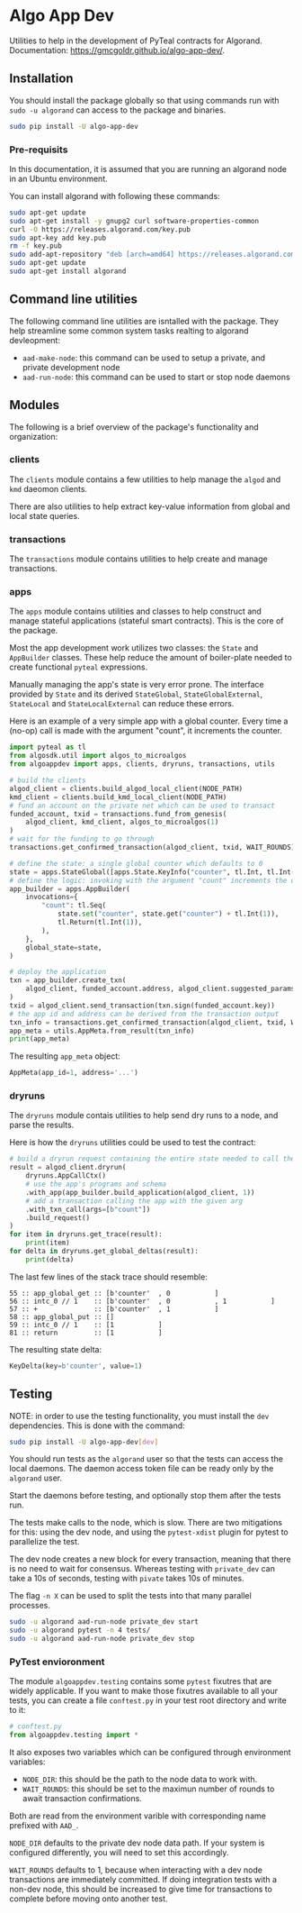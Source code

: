 # Algo App Dev

Utilities to help in the development of PyTeal contracts for Algorand.
Documentation: <https://gmcgoldr.github.io/algo-app-dev/>.

## Installation

You should install the package globally so that using commands run with `sudo -u algorand` can access to the package and binaries.

```bash
sudo pip install -U algo-app-dev
```

### Pre-requisits

In this documentation, it is assumed that you are running an algorand node in an Ubuntu environment.

You can install algorand with following these commands:

```bash
sudo apt-get update
sudo apt-get install -y gnupg2 curl software-properties-common
curl -O https://releases.algorand.com/key.pub
sudo apt-key add key.pub
rm -f key.pub
sudo add-apt-repository "deb [arch=amd64] https://releases.algorand.com/deb/ stable main"
sudo apt-get update
sudo apt-get install algorand
```

## Command line utilities

The following command line utilities are isntalled with the package.
They help streamline some common system tasks realting to algorand devleopment:

- `aad-make-node`: this command can be used to setup a private, and private development node
- `aad-run-node`: this command can be used to start or stop node daemons

## Modules

The following is a brief overview of the package's functionality and organization:

### clients

The `clients` module contains a few utilities to help manage the `algod` and `kmd` daeomon clients.

There are also utilities to help extract key-value information from global and local state queries.

### transactions

The `transactions` module contains utilities to help create and manage transactions.

### apps

The `apps` module contains utilities and classes to help construct and manage stateful applications (stateful smart contracts).
This is the core of the package.

Most the app development work utilizes two classes: the `State` and `AppBuilder` classes.
These help reduce the amount of boiler-plate needed to create functional `pyteal` expressions.

Manually managing the app's state is very error prone.
The interface provided by `State` and its derived `StateGlobal`, `StateGlobalExternal`, `StateLocal` and `StateLocalExternal` can reduce these errors.

Here is an example of a very simple app with a global counter.
Every time a (no-op) call is made with the argument "count", it increments the counter.

```python
import pyteal as tl
from algosdk.util import algos_to_microalgos
from algoappdev import apps, clients, dryruns, transactions, utils

# build the clients
algod_client = clients.build_algod_local_client(NODE_PATH)
kmd_client = clients.build_kmd_local_client(NODE_PATH)
# fund an account on the private net which can be used to transact
funded_account, txid = transactions.fund_from_genesis(
    algod_client, kmd_client, algos_to_microalgos(1)
)
# wait for the funding to go through
transactions.get_confirmed_transaction(algod_client, txid, WAIT_ROUNDS)

# define the state: a single global counter which defaults to 0
state = apps.StateGlobal([apps.State.KeyInfo("counter", tl.Int, tl.Int(0))])
# define the logic: invoking with the argument "count" increments the counter
app_builder = apps.AppBuilder(
    invocations={
        "count": tl.Seq(
            state.set("counter", state.get("counter") + tl.Int(1)),
            tl.Return(tl.Int(1)),
        ),
    },
    global_state=state,
)

# deploy the application
txn = app_builder.create_txn(
    algod_client, funded_account.address, algod_client.suggested_params()
)
txid = algod_client.send_transaction(txn.sign(funded_account.key))
# the app id and address can be derived from the transaction output
txn_info = transactions.get_confirmed_transaction(algod_client, txid, WAIT_ROUNDS)
app_meta = utils.AppMeta.from_result(txn_info)
print(app_meta)
```

The resulting `app_meta` object:

```python
AppMeta(app_id=1, address='...')
```

### dryruns

The `dryruns` module contais utilities to help send dry runs to a node,
and parse the results.

Here is how the `dryruns` utilities could be used to test the contract:

```python
# build a dryrun request containing the entire state needed to call the app
result = algod_client.dryrun(
    dryruns.AppCallCtx()
    # use the app's programs and schema
    .with_app(app_builder.build_application(algod_client, 1))
    # add a transaction calling the app with the given arg
    .with_txn_call(args=[b"count"])
    .build_request()
)
for item in dryruns.get_trace(result):
    print(item)
for delta in dryruns.get_global_deltas(result):
    print(delta)
```

The last few lines of the stack trace should resemble:

```
55 :: app_global_get :: [b'counter'  , 0           ]
56 :: intc_0 // 1    :: [b'counter'  , 0           , 1           ]
57 :: +              :: [b'counter'  , 1           ]
58 :: app_global_put :: []
59 :: intc_0 // 1    :: [1           ]
81 :: return         :: [1           ]
```

The resulting state delta:

```python
KeyDelta(key=b'counter', value=1)
```

## Testing

NOTE: in order to use the testing functionality, you must install the `dev` dependencies.
This is done with the command:

```bash
sudo pip install -U algo-app-dev[dev]
```

You should run tests as the `algorand` user so that the tests can access the local daemons.
The daemon access token file can be ready only by the `algorand` user.

Start the daemons before testing, and optionally stop them after the tests run.

The tests make calls to the node, which is slow. There are two mitigations for this:
using the dev node, and using the `pytest-xdist` plugin for pytest to parallelize the test.

The dev node creates a new block for every transaction, meaning that there is no need to wait for consensus.
Whereas testing with `private_dev` can take a 10s of seconds,
testing with `pivate` takes 10s of minutes.

The flag `-n X` can be used to split the tests into that many parallel processes.

```bash
sudo -u algorand aad-run-node private_dev start
sudo -u algorand pytest -n 4 tests/
sudo -u algorand aad-run-node private_dev stop
```

### PyTest envioronment

The module `algoappdev.testing` contains some `pytest` fixutres that are widely applicable.
If you want to make those fixutres available to all your tests,
you can create a file `conftest.py` in your test root directory and write to it:

```python
# conftest.py
from algoappdev.testing import *
```

It also exposes two variables which can be configured through environment variables:

- `NODE_DIR`: this should be the path to the node data to work with.
- `WAIT_ROUNDS`: this should be set to the maximun number of rounds to await transaction confirmations.

Both are read from the environment varible with corresponding name prefixed with `AAD_`.

`NODE_DIR` defaults to the private dev node data path.
If your system is configured differently, you will need to set this accordingly.

`WAIT_ROUNDS` defaults to 1, because when interacting with a dev node transactions are immediately committed.
If doing integration tests with a non-dev node,
this should be increased to give time for transactions to complete before moving onto another test.

